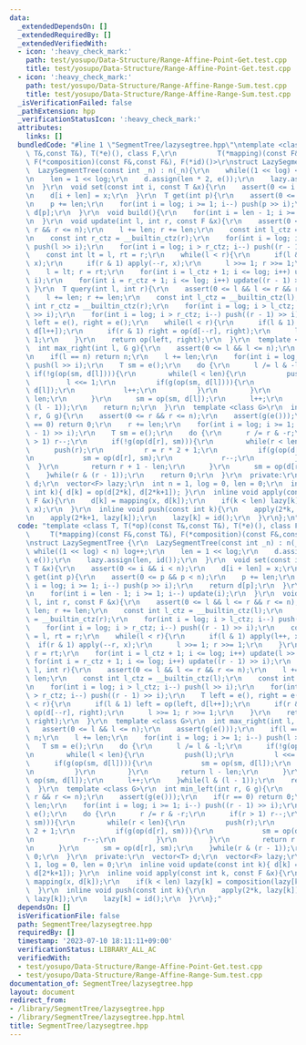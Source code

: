 ```yaml
---
data:
  _extendedDependsOn: []
  _extendedRequiredBy: []
  _extendedVerifiedWith:
  - icon: ':heavy_check_mark:'
    path: test/yosupo/Data-Structure/Range-Affine-Point-Get.test.cpp
    title: test/yosupo/Data-Structure/Range-Affine-Point-Get.test.cpp
  - icon: ':heavy_check_mark:'
    path: test/yosupo/Data-Structure/Range-Affine-Range-Sum.test.cpp
    title: test/yosupo/Data-Structure/Range-Affine-Range-Sum.test.cpp
  _isVerificationFailed: false
  _pathExtension: hpp
  _verificationStatusIcon: ':heavy_check_mark:'
  attributes:
    links: []
  bundledCode: "#line 1 \"SegmentTree/lazysegtree.hpp\"\ntemplate <class T, T(*op)(const\
    \ T&,const T&), T(*e)(), class F,\r\n          T(*mapping)(const F&,const T&),\
    \ F(*composition)(const F&,const F&), F(*id)()>\r\nstruct LazySegmentTree {\r\n\
    \  LazySegmentTree(const int _n) : n(_n){\r\n    while((1 << log) < n) log++;\r\
    \n    len = 1 << log;\r\n    d.assign(len * 2, e());\r\n    lazy.assign(len, id());\r\
    \n  }\r\n  void set(const int i, const T &x){\r\n    assert(0 <= i && i < n);\r\
    \n    d[i + len] = x;\r\n  }\r\n  T get(int p){\r\n    assert(0 <= p && p < n);\r\
    \n    p += len;\r\n    for(int i = log; i >= 1; i--) push(p >> i);\r\n    return\
    \ d[p];\r\n  }\r\n  void build(){\r\n    for(int i = len - 1; i >= 1; i--) update(i);\r\
    \n  }\r\n  void update(int l, int r, const F &x){\r\n    assert(0 <= l && l <=\
    \ r && r <= n);\r\n    l += len; r += len;\r\n    const int l_ctz = __builtin_ctz(l);\r\
    \n    const int r_ctz = __builtin_ctz(r);\r\n    for(int i = log; i > l_ctz; i--)\
    \ push(l >> i);\r\n    for(int i = log; i > r_ctz; i--) push((r - 1) >> i);\r\n\
    \    const int lt = l, rt = r;\r\n    while(l < r){\r\n      if(l & 1) apply(l++,\
    \ x);\r\n      if(r & 1) apply(--r, x);\r\n      l >>= 1; r >>= 1;\r\n    }\r\n\
    \    l = lt; r = rt;\r\n    for(int i = l_ctz + 1; i <= log; i++) update(l >>\
    \ i);\r\n    for(int i = r_ctz + 1; i <= log; i++) update((r - 1) >> i);\r\n \
    \ }\r\n  T query(int l, int r){\r\n    assert(0 <= l && l <= r && r <= n);\r\n\
    \    l += len; r += len;\r\n    const int l_ctz = __builtin_ctz(l);\r\n    const\
    \ int r_ctz = __builtin_ctz(r);\r\n    for(int i = log; i > l_ctz; i--) push(l\
    \ >> i);\r\n    for(int i = log; i > r_ctz; i--) push((r - 1) >> i);\r\n    T\
    \ left = e(), right = e();\r\n    while(l < r){\r\n      if(l & 1) left = op(left,\
    \ d[l++]);\r\n      if(r & 1) right = op(d[--r], right);\r\n      l >>= 1; r >>=\
    \ 1;\r\n    }\r\n    return op(left, right);\r\n  }\r\n  template <class G>\r\n\
    \  int max_right(int l, G g){\r\n    assert(0 <= l && l <= n);\r\n    assert(g(e()));\r\
    \n    if(l == n) return n;\r\n    l += len;\r\n    for(int i = log; i >= 1; i--)\
    \ push(l >> i);\r\n    T sm = e();\r\n    do {\r\n      l /= l & -l;\r\n     \
    \ if(!g(op(sm, d[l]))){\r\n        while(l < len){\r\n          push(l);\r\n \
    \         l <<= 1;\r\n          if(g(op(sm, d[l]))){\r\n            sm = op(sm,\
    \ d[l]);\r\n            l++;\r\n          }\r\n        }\r\n        return l -\
    \ len;\r\n      }\r\n      sm = op(sm, d[l]);\r\n      l++;\r\n    }while(l &\
    \ (l - 1));\r\n    return n;\r\n  }\r\n  template <class G>\r\n  int min_left(int\
    \ r, G g){\r\n    assert(0 <= r && r <= n);\r\n    assert(g(e()));\r\n    if(r\
    \ == 0) return 0;\r\n    r += len;\r\n    for(int i = log; i >= 1; i--) push((r\
    \ - 1) >> i);\r\n    T sm = e();\r\n    do {\r\n      r /= r & -r;\r\n      if(r\
    \ > 1) r--;\r\n      if(!g(op(d[r], sm))){\r\n        while(r < len){\r\n    \
    \      push(r);\r\n          r = r * 2 + 1;\r\n          if(g(op(d[r], sm))){\r\
    \n            sm = op(d[r], sm);\r\n            r--;\r\n          }\r\n      \
    \  }\r\n        return r + 1 - len;\r\n      }\r\n      sm = op(d[r], sm);\r\n\
    \    }while(r & (r - 1));\r\n    return 0;\r\n  }\r\n  private:\r\n  vector<T>\
    \ d;\r\n  vector<F> lazy;\r\n  int n = 1, log = 0, len = 0;\r\n  inline void update(const\
    \ int k){ d[k] = op(d[2*k], d[2*k+1]); }\r\n  inline void apply(const int k, const\
    \ F &x){\r\n    d[k] = mapping(x, d[k]);\r\n    if(k < len) lazy[k] = composition(lazy[k],\
    \ x);\r\n  }\r\n  inline void push(const int k){\r\n    apply(2*k, lazy[k]);\r\
    \n    apply(2*k+1, lazy[k]);\r\n    lazy[k] = id();\r\n  }\r\n};\n"
  code: "template <class T, T(*op)(const T&,const T&), T(*e)(), class F,\r\n     \
    \     T(*mapping)(const F&,const T&), F(*composition)(const F&,const F&), F(*id)()>\r\
    \nstruct LazySegmentTree {\r\n  LazySegmentTree(const int _n) : n(_n){\r\n   \
    \ while((1 << log) < n) log++;\r\n    len = 1 << log;\r\n    d.assign(len * 2,\
    \ e());\r\n    lazy.assign(len, id());\r\n  }\r\n  void set(const int i, const\
    \ T &x){\r\n    assert(0 <= i && i < n);\r\n    d[i + len] = x;\r\n  }\r\n  T\
    \ get(int p){\r\n    assert(0 <= p && p < n);\r\n    p += len;\r\n    for(int\
    \ i = log; i >= 1; i--) push(p >> i);\r\n    return d[p];\r\n  }\r\n  void build(){\r\
    \n    for(int i = len - 1; i >= 1; i--) update(i);\r\n  }\r\n  void update(int\
    \ l, int r, const F &x){\r\n    assert(0 <= l && l <= r && r <= n);\r\n    l +=\
    \ len; r += len;\r\n    const int l_ctz = __builtin_ctz(l);\r\n    const int r_ctz\
    \ = __builtin_ctz(r);\r\n    for(int i = log; i > l_ctz; i--) push(l >> i);\r\n\
    \    for(int i = log; i > r_ctz; i--) push((r - 1) >> i);\r\n    const int lt\
    \ = l, rt = r;\r\n    while(l < r){\r\n      if(l & 1) apply(l++, x);\r\n    \
    \  if(r & 1) apply(--r, x);\r\n      l >>= 1; r >>= 1;\r\n    }\r\n    l = lt;\
    \ r = rt;\r\n    for(int i = l_ctz + 1; i <= log; i++) update(l >> i);\r\n   \
    \ for(int i = r_ctz + 1; i <= log; i++) update((r - 1) >> i);\r\n  }\r\n  T query(int\
    \ l, int r){\r\n    assert(0 <= l && l <= r && r <= n);\r\n    l += len; r +=\
    \ len;\r\n    const int l_ctz = __builtin_ctz(l);\r\n    const int r_ctz = __builtin_ctz(r);\r\
    \n    for(int i = log; i > l_ctz; i--) push(l >> i);\r\n    for(int i = log; i\
    \ > r_ctz; i--) push((r - 1) >> i);\r\n    T left = e(), right = e();\r\n    while(l\
    \ < r){\r\n      if(l & 1) left = op(left, d[l++]);\r\n      if(r & 1) right =\
    \ op(d[--r], right);\r\n      l >>= 1; r >>= 1;\r\n    }\r\n    return op(left,\
    \ right);\r\n  }\r\n  template <class G>\r\n  int max_right(int l, G g){\r\n \
    \   assert(0 <= l && l <= n);\r\n    assert(g(e()));\r\n    if(l == n) return\
    \ n;\r\n    l += len;\r\n    for(int i = log; i >= 1; i--) push(l >> i);\r\n \
    \   T sm = e();\r\n    do {\r\n      l /= l & -l;\r\n      if(!g(op(sm, d[l]))){\r\
    \n        while(l < len){\r\n          push(l);\r\n          l <<= 1;\r\n    \
    \      if(g(op(sm, d[l]))){\r\n            sm = op(sm, d[l]);\r\n            l++;\r\
    \n          }\r\n        }\r\n        return l - len;\r\n      }\r\n      sm =\
    \ op(sm, d[l]);\r\n      l++;\r\n    }while(l & (l - 1));\r\n    return n;\r\n\
    \  }\r\n  template <class G>\r\n  int min_left(int r, G g){\r\n    assert(0 <=\
    \ r && r <= n);\r\n    assert(g(e()));\r\n    if(r == 0) return 0;\r\n    r +=\
    \ len;\r\n    for(int i = log; i >= 1; i--) push((r - 1) >> i);\r\n    T sm =\
    \ e();\r\n    do {\r\n      r /= r & -r;\r\n      if(r > 1) r--;\r\n      if(!g(op(d[r],\
    \ sm))){\r\n        while(r < len){\r\n          push(r);\r\n          r = r *\
    \ 2 + 1;\r\n          if(g(op(d[r], sm))){\r\n            sm = op(d[r], sm);\r\
    \n            r--;\r\n          }\r\n        }\r\n        return r + 1 - len;\r\
    \n      }\r\n      sm = op(d[r], sm);\r\n    }while(r & (r - 1));\r\n    return\
    \ 0;\r\n  }\r\n  private:\r\n  vector<T> d;\r\n  vector<F> lazy;\r\n  int n =\
    \ 1, log = 0, len = 0;\r\n  inline void update(const int k){ d[k] = op(d[2*k],\
    \ d[2*k+1]); }\r\n  inline void apply(const int k, const F &x){\r\n    d[k] =\
    \ mapping(x, d[k]);\r\n    if(k < len) lazy[k] = composition(lazy[k], x);\r\n\
    \  }\r\n  inline void push(const int k){\r\n    apply(2*k, lazy[k]);\r\n    apply(2*k+1,\
    \ lazy[k]);\r\n    lazy[k] = id();\r\n  }\r\n};"
  dependsOn: []
  isVerificationFile: false
  path: SegmentTree/lazysegtree.hpp
  requiredBy: []
  timestamp: '2023-07-10 18:11:11+09:00'
  verificationStatus: LIBRARY_ALL_AC
  verifiedWith:
  - test/yosupo/Data-Structure/Range-Affine-Point-Get.test.cpp
  - test/yosupo/Data-Structure/Range-Affine-Range-Sum.test.cpp
documentation_of: SegmentTree/lazysegtree.hpp
layout: document
redirect_from:
- /library/SegmentTree/lazysegtree.hpp
- /library/SegmentTree/lazysegtree.hpp.html
title: SegmentTree/lazysegtree.hpp
---
```

